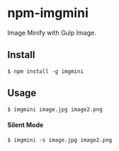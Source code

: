 # npm-imgmini

Image Minify with Gulp Image.

## Install

```console
$ npm install -g imgmini
```

## Usage

```console
$ imgmini image.jpg image2.png
```
#### Silent Mode
```console
$ imgmini -s image.jpg image2.png
```

